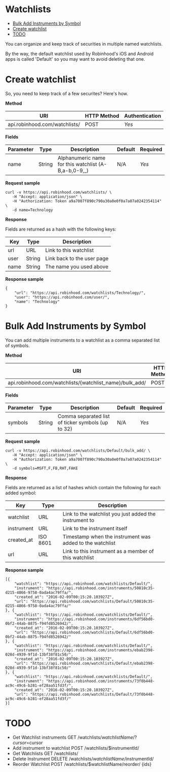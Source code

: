 # Watchlists

- [Bulk Add Instruments by Symbol](#bulk-add-instruments-by-symbol)
- [Create watchlist](#create-watchlist)
- [TODO](#)

You can organize and keep track of securities in multiple named watchlists.

By the way, the default watchlist used by Robinhood's iOS and Android apps is called 'Default' so you may want to avoid deleting that one.

# Create watchlist

So, you need to keep track of a few securites? Here's how.

**Method**

| URI                           | HTTP Method | Authentication |
|-------------------------------|-------------|----------------|
| api.robinhood.com/watchlists/ | POST        | *Yes*          |

**Fields**

| Parameter | Type   | Description                                          | Default |Required|
|-----------|--------|------------------------------------------------------|---------|--------|
| name      | String | Alphanumeric name for this watchlist (A-B,a-b,0-9,_) | N/A     | *Yes*  |

**Request sample**

```
curl -v https://api.robinhood.com/watchlists/ \
   -H "Accept: application/json" \
   -H "Authorization: Token a9a7007f890c790a30a0e0f0a7a07a0242354114" \
   -d name=Technology
```

**Response**

Fields are returned as a hash with the following keys:

| Key  | Type   | Description |
|------|--------|-------------|
| url  | URL    | Link to this watchlist     |
| user | String | Link back to the user page |
| name | String | The name you used above    |

**Response sample**

```
{
	"url": "https://api.robinhood.com/watchlists/Technology/",
    "user": "https://api.robinhood.com/user/",
    "name": "Technology"
}
```

# Bulk Add Instruments by Symbol

You can add multiple instruments to a watchlist as a comma separated list of symbols.

**Method**

| URI                                                     | HTTP Method | Authentication |
|---------------------------------------------------------|-------------|----------------|
| api.robinhood.com/watchlists/{watchlist_name}/bulk_add/ | POST        | *Yes*          |

**Fields**

| Parameter     | Type   | Description                                       | Default |Required|
|---------------|--------|---------------------------------------------------|---------|--------|
| symbols       | String | Comma separated list of ticker symbols (up to 32) | N/A     | *Yes*  |

**Request sample**

```
curl -v https://api.robinhood.com/watchlists/Default/bulk_add/ \
   -H "Accept: application/json" \
   -H "Authorization: Token a9a7007f890c790a30a0e0f0a7a07a0242354114" \
   -d symbols=MSFT,F,FB,RHT,FAKE
```

**Response**

Fields are returned as a list of hashes which contain the following for each added symbol:

| Key        | Type     | Description |
|------------|----------|-------------|
| watchlist  | URL      | Link to the watchlist you just added the instrument to   |
| instrument | URL      | Link to the instrument itself                            |
| created_at | ISO 8601 | Timestamp when the instrument was added to the watchlist |
| url        | URL      | Link to this instrument as a member of this watchlist    |

**Response sample**

```
[{
    "watchlist": "https://api.robinhood.com/watchlists/Default/",
    "instrument": "https://api.robinhood.com/instruments/50810c35-d215-4866-9758-0ada4ac79ffa/",
    "created_at": "2016-02-09T00:15:20.103927Z",
    "url": "https://api.robinhood.com/watchlists/Default/50810c35-d215-4866-9758-0ada4ac79ffa/"
}, {
    "watchlist": "https://api.robinhood.com/watchlists/Default/",
    "instrument": "https://api.robinhood.com/instruments/6df56bd0-0bf2-44ab-8875-f94fd8526942/",
    "created_at": "2016-02-09T00:15:20.103927Z",
    "url": "https://api.robinhood.com/watchlists/Default/6df56bd0-0bf2-44ab-8875-f94fd8526942/"
}, {
    "watchlist": "https://api.robinhood.com/watchlists/Default/",
    "instrument": "https://api.robinhood.com/instruments/ebab2398-028d-4939-9f1d-13bf38f81c50/",
    "created_at": "2016-02-09T00:15:20.103927Z",
    "url": "https://api.robinhood.com/watchlists/Default/ebab2398-028d-4939-9f1d-13bf38f81c50/"
}, {
    "watchlist": "https://api.robinhood.com/watchlists/Default/",
    "instrument": "https://api.robinhood.com/instruments/73f0b448-ac9c-49c6-b281-ef28aa51fd3f/",
    "created_at": "2016-02-09T00:15:20.103927Z",
    "url": "https://api.robinhood.com/watchlists/Default/73f0b448-ac9c-49c6-b281-ef28aa51fd3f/"
}]
```

# TODO

- Get Watchlist instruments		GET /watchlists/$watchlistName/?cursor=$cursor
- Add instrument to watchlist	POST /watchlists/$instrumentId/
- Get Watchlists				GET /watchlists/
- Delete Instrument				DELETE /watchlists/$watchlistName/$instrumentId/
- Reorder Watchlist				POST /watchlists/$watchlistName/reorder/	{ids}
